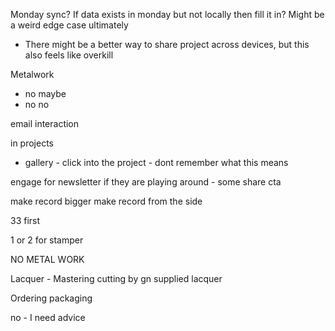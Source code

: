 Monday sync? If data exists in monday but not locally then fill it in? Might be a weird edge case ultimately
 - There might be a better way to share project across devices, but this also feels like overkill

Metalwork
- no maybe
- no no


email interaction

in projects
- gallery - click into the project - dont remember what this means

engage for newsletter if they are playing around - some share cta


make record bigger
make record from the side

33 first

1 or 2 for stamper

NO METAL WORK

Lacquer - Mastering
cutting by gn
supplied lacquer

Ordering  packaging

no - I need advice